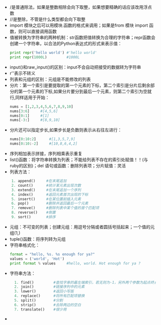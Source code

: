 * /是普通除法，如果是整数相除会向下取整，如果想要精确的话应该改用浮点数
* //是整除，不管是什么类型都会向下取整
* import 模块之后可以用模块.函数的格式来调用；如果是from 模块 import 函数，则可以直接调用函数
* 值被转换为字符串的两种机制：str函数把值转换为合理的字符串；repr函数会创建一个字符串，以合法的Python表达式的形式来表示值：
  ```python
  print repr('hello world') #'hello world'
  print repr(1000L)         #1000L
  ```
* input()和raw_input()的区别：input不会自动把接受的数据转为字符串
* r''表示不转义
* 列表和元组的区别：元组是不能修改的列表
* 分片：第一个索引是要提取的第一个元素的下标，第二个索引是分片后剩余部分的第一个元素的下标,如果分片要分到最后一个元素，则第二个索引为空就行,同样适用于开始：
  ```python
  nums = [1,2,3,4,5,6,7,8,9,10]
  nums[3:6]     #[4,5,6]
  nums[0:1]     #[1]
  nums[-3:]     #[8,9,10]
  ```
* 分片还可以指定步长,如果步长是负数则表示从右往左进行：
  ```python
  nums[0:10:2]      #[1,3,5,7,9]
  nums[0:10:-2]     #[10,8,6,4,2]
  ```
* 序列相加表示拼接，序列相乘表示重复
* list()函数：将字符串转换为列表；不能给列表不存在的索引处赋值！！(与ruby的区别)；del 语句或函数：删除列表项；分片赋值：灵活
* 列表方法：
```python
    1. append()     #在末尾追加
    2. count()      #统计某元素出现次数
    3. extend()     #在末尾追加一个序列
    4. index()      #返回元素首次出现的下标
    5. insert()     #在某位置前插入元素
    6. pop()        #删除并返回最后一个元素
    7. remove()     #删除列表中某个值的首个匹配项
    8. reverse()    #倒置
    9. sort()       #排序
```
* 元组：不可变的列表；创建元组：用逗号分隔或者圆括号括起来；一个值的元组(1,)
* tuple()函数：将序列转为元组
* 字符串格式化：
  ```python
  format = "hello, %s. %s enough for ya?"
  values = ('world', 'Hot')
  print format % values     #hello, world. Hot enough for ya ?
  ```
* 字符串方法：
  ```python
    1. find()         #查找字串的最左端索引，若无则为-1，另外两个参数为起点终点
    2. join()         #链接序列中的元素    
    3. lower()        #返回小写版
    4. replace()      #将所有匹配项替换
    5. split()        #分割
    6. strip()        #去除两边的空白
    7. translate()    #很少用
  ```
* 
